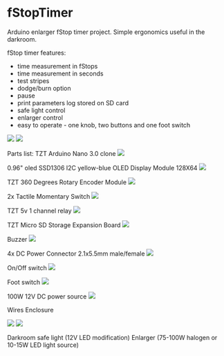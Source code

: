 # fStopTimer
Arduino enlarger fStop timer project. Simple ergonomics useful in the darkroom.

fStop timer features:
- time measurement in fStops
- time measurement in seconds
- test stripes
- dodge/burn option
- pause
- print parameters log stored on SD card
- safe light control
- enlarger control
- easy to operate - one knob, two buttons and one foot switch

![](img/ready1.jpg)
![](img/ready2.jpg)

Parts list:
TZT Arduino Nano 3.0 clone
![](img/nano.png)

0.96" oled SSD1306 I2C yellow-blue OLED Display Module 128X64
![](img/display.png)

TZT 360 Degrees Rotary Encoder Module
![](img/encoder.png)

2x Tactile Momentary Switch
![](img/button.png)

TZT 5v 1 channel relay
![](img/relay.png)

TZT Micro SD Storage Expansion Board
![](img/dc.png)

Buzzer
![](img/buzzer.png)

4x DC Power Connector 2.1x5.5mm male/female
![](img/jack.png)

On/Off switch
![](img/switch.png)

Foot switch
![](img/foot.png)

100W 12V DC power source
![](img/dc.png)

Wires
Enclosure

![](img/dev.png)
![](img/dev.jpg)

Darkroom safe light (12V LED modification)
Enlarger (75-100W halogen or 10-15W LED light source)